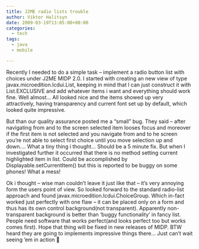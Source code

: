 ```yaml
---
title: J2ME radio lists trouble
author: Viktor Halitsyn
date: 2009-03-19T13:05:00+00:00
categories:
  - tech
tags:
  - java
  - mobile

---
```

Recently I needed to do a simple task &#8211; implement a radio button list with choices under J2ME MIDP 2.0. I started with creating an new view of type javax.microedition.lcdui.List, keeping in mind that I can just construct it with List.EXCLUSIVE and add whatever items i want and everything should work fine. Well almost&#8230; All looked nice and the items showed up very attractively, having transparency and current font set up by default, which looked quite impressive.
  
But than our quality assurance posted me a &#8220;small&#8221; bug. They said &#8211; after navigating from and to the screen selected item looses focus and moreover if the first item is not selected and you navigate from and to he screen you&#8217;re not able to select first choice until you move selection up and down&#8230;. What a tiny thing i thought&#8230; Should be a 5 minute fix. But when I investigated further it occurred that there is no method setting current highlighted item in list. Could be accomplished by Displayable.setCurrentItem() but this is reported to be buggy on some phones! What a mess!
  
Ok i thought &#8211; wise man couldn&#8217;t leave it just like that &#8211; it&#8217;s very annoying form the users point of view. So looked forward to the standard radio-list approach and found javax.microedition.lcdui.ChoiceGroup. Which in-fact worked just perfectly with one flaw &#8211; it can be placed only on a form and thus has its own control background(not transparent). Apparently non-transparent background is better than &#8216;buggy functionality&#8217; in fancy list. People need software that works perfect(and looks perfect too but works comes first). Hope that thing will be fixed in new releases of MIDP. BTW heard they are going to implements impressive things there&#8230; Just can&#8217;t wait seeing &#8217;em in action 🙂